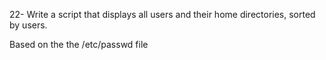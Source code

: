 22- Write a script that displays all users and their home directories, sorted by users.



Based on the the /etc/passwd file


